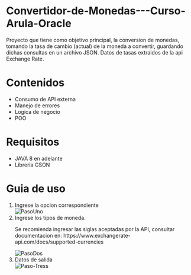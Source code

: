 # Convertidor-de-Monedas---Curso-Arula-Oracle
<p>Proyecto que tiene como objetivo principal, la conversion de monedas, tomando la tasa de cambio (actual) de la moneda a convertir, guardando dichas consultas en un archivo JSON.
  Datos de tasas extraidos de la api Exchange Rate.</p>

<h1>Contenidos</h1>
<ul>
  <li>Consumo de API externa</li>
  <li>Manejo de errores</li>
  <li>Logica de negocio</li>
  <li>POO</li>
</ul>

<h1>Requisitos</h1>
<ul>
  <li>JAVA 8 en adelante</li>
  <li>Libreria GSON</li>
</ul>

<h1>Guia de uso</h1>
<ol>
  <li>Ingrese la opcion correspondiente</li>
  <img src="https://i.ibb.co/WcrKSSH/PasoUno.png" alt="PasoUno" border="0">
  <li>Ingrese los tipos de moneda.</li>
  <p>Se recomienda ingresar las siglas aceptadas por la API, consultar documentacion en: <a>https://www.exchangerate-api.com/docs/supported-currencies</a> </p>
  <img src="https://i.ibb.co/K9ms66H/PasoDos.jpg" alt="PasoDos" border="0">
  <li>Datos de salida</li>
  <img src="https://i.ibb.co/kyCpCbS/Paso-Tress.jpg" alt="Paso-Tress" border="0">
</ol>

